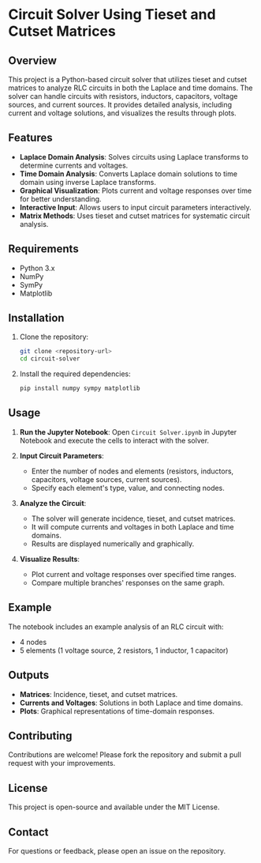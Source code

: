 # Circuit Solver Using Tieset and Cutset Matrices

## Overview

This project is a Python-based circuit solver that utilizes tieset and cutset matrices to analyze RLC circuits in both the Laplace and time domains. The solver can handle circuits with resistors, inductors, capacitors, voltage sources, and current sources. It provides detailed analysis, including current and voltage solutions, and visualizes the results through plots.

## Features

- **Laplace Domain Analysis**: Solves circuits using Laplace transforms to determine currents and voltages.
- **Time Domain Analysis**: Converts Laplace domain solutions to time domain using inverse Laplace transforms.
- **Graphical Visualization**: Plots current and voltage responses over time for better understanding.
- **Interactive Input**: Allows users to input circuit parameters interactively.
- **Matrix Methods**: Uses tieset and cutset matrices for systematic circuit analysis.

## Requirements

- Python 3.x
- NumPy
- SymPy
- Matplotlib

## Installation

1. Clone the repository:
   ```bash
   git clone <repository-url>
   cd circuit-solver
   ```

2. Install the required dependencies:
   ```bash
   pip install numpy sympy matplotlib
   ```

## Usage

1. **Run the Jupyter Notebook**:
   Open `Circuit Solver.ipynb` in Jupyter Notebook and execute the cells to interact with the solver.

2. **Input Circuit Parameters**:
   - Enter the number of nodes and elements (resistors, inductors, capacitors, voltage sources, current sources).
   - Specify each element's type, value, and connecting nodes.

3. **Analyze the Circuit**:
   - The solver will generate incidence, tieset, and cutset matrices.
   - It will compute currents and voltages in both Laplace and time domains.
   - Results are displayed numerically and graphically.

4. **Visualize Results**:
   - Plot current and voltage responses over specified time ranges.
   - Compare multiple branches' responses on the same graph.

## Example

The notebook includes an example analysis of an RLC circuit with:
- 4 nodes
- 5 elements (1 voltage source, 2 resistors, 1 inductor, 1 capacitor)

## Outputs

- **Matrices**: Incidence, tieset, and cutset matrices.
- **Currents and Voltages**: Solutions in both Laplace and time domains.
- **Plots**: Graphical representations of time-domain responses.

## Contributing

Contributions are welcome! Please fork the repository and submit a pull request with your improvements.

## License

This project is open-source and available under the MIT License.

## Contact

For questions or feedback, please open an issue on the repository.
